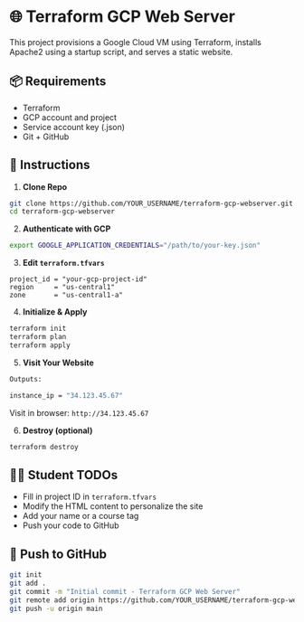 
# 🌐 Terraform GCP Web Server

This project provisions a Google Cloud VM using Terraform, installs Apache2 using a startup script, and serves a static website.

## 📦 Requirements

- Terraform
- GCP account and project
- Service account key (.json)
- Git + GitHub

## 🚀 Instructions

1. **Clone Repo**

```bash
git clone https://github.com/YOUR_USERNAME/terraform-gcp-webserver.git
cd terraform-gcp-webserver
```

2. **Authenticate with GCP**

```bash
export GOOGLE_APPLICATION_CREDENTIALS="/path/to/your-key.json"
```

3. **Edit `terraform.tfvars`**

```hcl
project_id = "your-gcp-project-id"
region     = "us-central1"
zone       = "us-central1-a"
```

4. **Initialize & Apply**

```bash
terraform init
terraform plan
terraform apply
```

5. **Visit Your Website**

```bash
Outputs:

instance_ip = "34.123.45.67"
```

Visit in browser: `http://34.123.45.67`

6. **Destroy (optional)**

```bash
terraform destroy
```

## 🧑‍🎓 Student TODOs

- Fill in project ID in `terraform.tfvars`
- Modify the HTML content to personalize the site
- Add your name or a course tag
- Push your code to GitHub

## 🔁 Push to GitHub

```bash
git init
git add .
git commit -m "Initial commit - Terraform GCP Web Server"
git remote add origin https://github.com/YOUR_USERNAME/terraform-gcp-webserver.git
git push -u origin main
```
